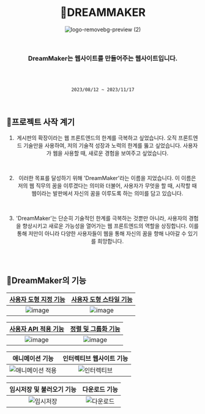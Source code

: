 <div align="center" >

# 🌈DREAMMAKER

![logo-removebg-preview (2)](https://github.com/YOON-CC/DM-DreamMaker/assets/87313979/d3037bce-521b-4d18-ba8f-483e93c98388)

</div>


<div align="center" >
</br>
  
### DreamMaker는 웹사이트를 만들어주는 웹사이트입니다.
</br>

  
</br>

`2023/08/12 ~ 2023/11/17`
</div>

</br>

## 🌈프로젝트 사작 계기
<div align="center" >

1. 게시판의 확장이라는 웹 프론트엔드의 한계를 극복하고 싶었습니다. 오직 프론트엔드 기술만을 사용하여, 저의 기술적 성장과 노력의 한계를 뚫고 싶었습니다. 사용자가 웹을 사용할 때, 새로운 경험을 보여주고 싶었습니다.
</br>

2. 이러한 목표를 달성하기 위해 'DreamMaker'라는 이름을 지었습니다. 이 이름은 저의 웹 직무의 꿈을 이루겠다는 의미와 더불어, 사용자가 무엇을 할 때, 시작할 때 웹이라는 발판에서 자신의 꿈을 이루도록 하는 의미를 담고 있습니다.
</br>

3. 'DreamMaker'는 단순히 기술적인 한계를 극복하는 것뿐만 아니라, 사용자의 경험을 향상시키고 새로운 가능성을 열어가는 웹 프론트엔드의 역할을 상징합니다. 이를 통해 저만이 아니라 다양한 사용자들이 웹을 통해 자신의 꿈을 향해 나아갈 수 있기를 희망합니다.

</div>

</br>
</br>






## 🌈DreamMaker의 기능
<div align="center" >

| [사용자 도형 지정 기능](https://github.com/YOON-CC/DM-DreamMaker/assets/87313979/9256df61-067c-468a-a97e-2df319d60a2d) | [사용자 도형 스타일 기능](https://github.com/YOON-CC/DM-DreamMaker/assets/87313979/d376257a-0583-4f6b-8591-5233b32a5eef) |
|:--------------:|:---------------:|
| ![image](https://github.com/YOON-CC/DM-DreamMaker/assets/87313979/388ad2d9-5255-4a61-b0ca-3b21ebf29419) | ![image](https://github.com/YOON-CC/DM-DreamMaker/assets/87313979/c46f6dd8-97f4-468d-899c-9881cfd8dbc9)|

| [사용자 API 적용 기능](https://github.com/YOON-CC/DM-DreamMaker/assets/87313979/53741107-7831-4ab9-945c-ffbb7bd03945) | [정렬 및 그룹화 기능](https://github.com/YOON-CC/DM-DreamMaker/assets/87313979/62767d16-1db5-4f8f-8504-d01355fa990a) |
|:---------------:|:---------------:|
| ![image](https://github.com/YOON-CC/DM-DreamMaker/assets/87313979/9e80a019-ddbe-4861-a041-17e72d60f16d)| ![image](https://github.com/YOON-CC/DM-DreamMaker/assets/87313979/604e94de-edbc-485a-99b2-37c006bb02fc) |

| 애니메이션 기능 | 인터렉티브 웹사이트 기능 |
|:---------------:|:---------------:|
| ![애니메이션 적용](https://github.com/YOON-CC/DM-DreamMaker/assets/87313979/3b5e3411-613d-4300-a561-8efa02938f10) | ![인터렉티브](https://github.com/YOON-CC/DM-DreamMaker/assets/87313979/c70efef3-6cdd-49b8-9f82-6f0d11faaaaa) |

| 임시저장 및 불러오기 기능 | 다운로드 기능 |
|:---------------:|:---------------:|
| ![임시저장](https://github.com/YOON-CC/DM-DreamMaker/assets/87313979/e9471a76-0464-46f8-902a-1d7fe47c774b) | ![다운로드](https://github.com/YOON-CC/DM-DreamMaker/assets/87313979/9d46a709-d57c-4eed-bd50-9e832dcd6912) |

</div>
